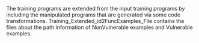 The training programs are extended from the input training programs by including the manipulated programs that are generated via some code transformations.
Training_Extended_id2FuncExamples_File contains the files about the path information of NonVulnerable examples and Vulnerable examples.
